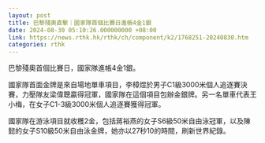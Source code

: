 ```yaml
---
layout: post
title: 巴黎殘奧直擊｜國家隊首個比賽日進帳4金1銀
date: 2024-08-30 05:10:26.000000000 +08:00
link: https://news.rthk.hk/rthk/ch/component/k2/1768251-20240830.htm
categories: rthk
---
```


巴黎殘奧首個比賽日，國家隊進帳4金1銀。

國家隊首面金牌是來自場地單車項目，李樟煜於男子C1級3000米個人追逐賽決賽，力壓隊友梁偉聰贏得冠軍，國家隊在這個項目包辦金銀牌。另一名單車代表王小梅，在女子C1-3級3000米個人追逐賽獲得冠軍。

國家隊在游泳項目就收穫2金，包括蔣裕燕的女子S6級50米自由泳冠軍，以及陳懿的女子S10級50米自由泳金牌，她亦以27秒10的時間，刷新世界紀錄。
